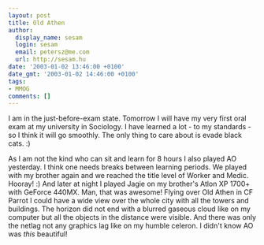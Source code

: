 ```yaml
---
layout: post
title: Old Athen
author:
  display_name: sesam
  login: sesam
  email: petersz@me.com
  url: http://sesam.hu
date: '2003-01-02 13:46:00 +0100'
date_gmt: '2003-01-02 14:46:00 +0100'
tags:
- MMOG
comments: []
---
```


I am in the just-before-exam state. Tomorrow I will have my very first oral exam at my university in Sociology. I have learned a lot - to my standards - so I think it will go smoothly. The only thing to care about is evade black cats. :)

As I am not the kind who can sit and learn for 8 hours I also played AO yesterday. I think one needs breaks between learning periods. We played with my brother again and we reached the title level of Worker and Medic. Hooray! :) And later at night I played Jagie on my brother's Atlon XP 1700+ with GeForce 440MX. Man, that was awesome! Flying over Old Athen in CF Parrot I could have a wide view over the whole city with all the towers and buildings. The horizon did not end with a blurred gaseous cloud like on my computer but all the objects in the distance were visible. And there was only the netlag not any graphics lag like on my humble celeron. I didn't know AO was *this* beautiful!
